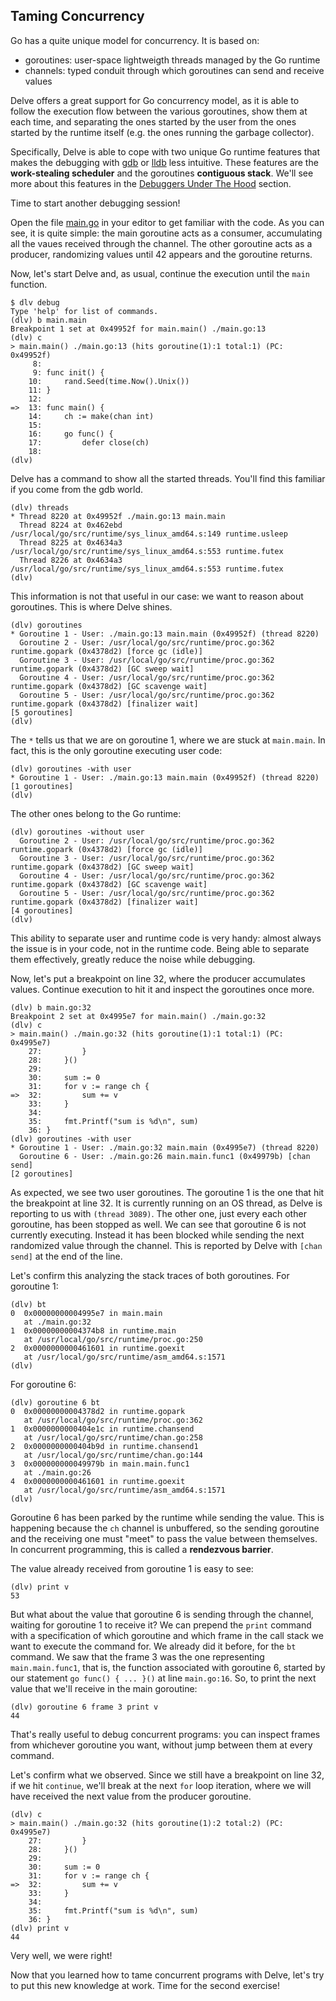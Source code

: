 
## Taming Concurrency

Go has a quite unique model for concurrency. It is based on:
- goroutines: user-space lightweigth threads managed by the Go runtime
- channels: typed conduit through which goroutines can send and receive values

Delve offers a great support for Go concurrency model, as it is able to follow
the execution flow between the various goroutines, show them at each time,
and separating the ones started by the user from the ones started by
the runtime itself (e.g. the ones running the garbage collector).

Specifically, Delve is able to cope with two unique Go runtime features that
makes the debugging with [gdb](https://www.gnu.org/software/gdb/)
or [lldb](https://lldb.llvm.org/) less intuitive.
These features are the **work-stealing scheduler** and the goroutines
**contiguous stack**.
We'll see more about this features in the [Debuggers Under The Hood][01]
section.

Time to start another debugging session!

Open the file [main.go][02] in your editor to get familiar with the code.
As you can see, it is quite simple: the main goroutine acts as a consumer,
accumulating all the vaues received through the channel. The other goroutine
acts as a producer, randomizing values until 42 appears and the goroutine
returns.

Now, let's start Delve and, as usual, continue the execution until the `main`
function.

```
$ dlv debug
Type 'help' for list of commands.
(dlv) b main.main
Breakpoint 1 set at 0x49952f for main.main() ./main.go:13
(dlv) c
> main.main() ./main.go:13 (hits goroutine(1):1 total:1) (PC: 0x49952f)
     8:	
     9:	func init() {
    10:		rand.Seed(time.Now().Unix())
    11:	}
    12:	
=>  13:	func main() {
    14:		ch := make(chan int)
    15:	
    16:		go func() {
    17:			defer close(ch)
    18:	
(dlv) 
```

Delve has a command to show all the started threads. You'll find this familiar
if you come from the gdb world.

```
(dlv) threads
* Thread 8220 at 0x49952f ./main.go:13 main.main
  Thread 8224 at 0x462ebd /usr/local/go/src/runtime/sys_linux_amd64.s:149 runtime.usleep
  Thread 8225 at 0x4634a3 /usr/local/go/src/runtime/sys_linux_amd64.s:553 runtime.futex
  Thread 8226 at 0x4634a3 /usr/local/go/src/runtime/sys_linux_amd64.s:553 runtime.futex
(dlv)
```

This information is not that useful in our case: we want to reason about goroutines.
This is where Delve shines.

```
(dlv) goroutines
* Goroutine 1 - User: ./main.go:13 main.main (0x49952f) (thread 8220)
  Goroutine 2 - User: /usr/local/go/src/runtime/proc.go:362 runtime.gopark (0x4378d2) [force gc (idle)]
  Goroutine 3 - User: /usr/local/go/src/runtime/proc.go:362 runtime.gopark (0x4378d2) [GC sweep wait]
  Goroutine 4 - User: /usr/local/go/src/runtime/proc.go:362 runtime.gopark (0x4378d2) [GC scavenge wait]
  Goroutine 5 - User: /usr/local/go/src/runtime/proc.go:362 runtime.gopark (0x4378d2) [finalizer wait]
[5 goroutines]
(dlv) 
```

The `*` tells us that we are on goroutine 1, where we are stuck at `main.main`.
In fact, this is the only goroutine executing user code:

```
(dlv) goroutines -with user
* Goroutine 1 - User: ./main.go:13 main.main (0x49952f) (thread 8220)
[1 goroutines]
(dlv) 
```

The other ones belong to the Go runtime:

```
(dlv) goroutines -without user
  Goroutine 2 - User: /usr/local/go/src/runtime/proc.go:362 runtime.gopark (0x4378d2) [force gc (idle)]
  Goroutine 3 - User: /usr/local/go/src/runtime/proc.go:362 runtime.gopark (0x4378d2) [GC sweep wait]
  Goroutine 4 - User: /usr/local/go/src/runtime/proc.go:362 runtime.gopark (0x4378d2) [GC scavenge wait]
  Goroutine 5 - User: /usr/local/go/src/runtime/proc.go:362 runtime.gopark (0x4378d2) [finalizer wait]
[4 goroutines]
(dlv) 
```

This ability to separate user and runtime code is very handy: almost always the
issue is in your code, not in the runtime code. Being able to separate them
effectively, greatly reduce the noise while debugging.

Now, let's put a breakpoint on line 32, where the producer accumulates values.
Continue execution to hit it and inspect the goroutines once more.

```
(dlv) b main.go:32
Breakpoint 2 set at 0x4995e7 for main.main() ./main.go:32
(dlv) c
> main.main() ./main.go:32 (hits goroutine(1):1 total:1) (PC: 0x4995e7)
    27:			}
    28:		}()
    29:	
    30:		sum := 0
    31:		for v := range ch {
=>  32:			sum += v
    33:		}
    34:	
    35:		fmt.Printf("sum is %d\n", sum)
    36:	}
(dlv) goroutines -with user
* Goroutine 1 - User: ./main.go:32 main.main (0x4995e7) (thread 8220)
  Goroutine 6 - User: ./main.go:26 main.main.func1 (0x49979b) [chan send]
[2 goroutines]
```

As expected, we see two user goroutines.
The goroutine 1 is the one that hit the breakpoint at line 32. It is currently
running on an OS thread, as Delve is reporting to us with `(thread 3089)`.
The other one, just every each other goroutine, has been stopped as well.
We can see that goroutine 6 is not currently executing. Instead it has been
blocked while sending the next randomized value through the channel. This is
reported by Delve with `[chan send]` at the end of the line.

Let's confirm this analyzing the stack traces of both goroutines.
For goroutine 1:

```
(dlv) bt
0  0x00000000004995e7 in main.main
   at ./main.go:32
1  0x00000000004374b8 in runtime.main
   at /usr/local/go/src/runtime/proc.go:250
2  0x0000000000461601 in runtime.goexit
   at /usr/local/go/src/runtime/asm_amd64.s:1571
(dlv) 
```

For goroutine 6:

```
(dlv) goroutine 6 bt
0  0x00000000004378d2 in runtime.gopark
   at /usr/local/go/src/runtime/proc.go:362
1  0x0000000000404e1c in runtime.chansend
   at /usr/local/go/src/runtime/chan.go:258
2  0x0000000000404b9d in runtime.chansend1
   at /usr/local/go/src/runtime/chan.go:144
3  0x000000000049979b in main.main.func1
   at ./main.go:26
4  0x0000000000461601 in runtime.goexit
   at /usr/local/go/src/runtime/asm_amd64.s:1571
(dlv) 
```

Goroutine 6 has been parked by the runtime while sending the value.
This is happening because the `ch` channel is unbuffered, so the sending
goroutine and the receiving one must "meet" to pass the value between
themselves. In concurrent programming, this is called a **rendezvous barrier**.

The value already received from goroutine 1 is easy to see:

```
(dlv) print v
53
```

But what about the value that goroutine 6 is sending through the channel,
waiting for goroutine 1 to receive it?
We can prepend the `print` command with a specification of which goroutine and
which frame in the call stack we want to execute the command for.
We already did it before, for the `bt` command. We saw that the frame 3 was the
one representing `main.main.func1`, that is, the function associated with
goroutine 6, started by our statement `go func() { ... }()` at line
`main.go:16`.
So, to print the next value that we'll receive in the main goroutine:

```
(dlv) goroutine 6 frame 3 print v
44
```

That's really useful to debug concurrent programs: you can inspect frames from
whichever goroutine you want, without jump between them at every command.

Let's confirm what we observed. Since we still have a breakpoint on line 32, if
we hit `continue`, we'll break at the next `for` loop iteration, where we will
have received the next value from the producer goroutine.

```
(dlv) c
> main.main() ./main.go:32 (hits goroutine(1):2 total:2) (PC: 0x4995e7)
    27:			}
    28:		}()
    29:	
    30:		sum := 0
    31:		for v := range ch {
=>  32:			sum += v
    33:		}
    34:	
    35:		fmt.Printf("sum is %d\n", sum)
    36:	}
(dlv) print v
44
```

Very well, we were right!

Now that you learned how to tame concurrent programs with Delve, let's try
to put this new knowledge at work. Time for the second exercise!

[01]: https://github.com/develersrl/debugging-with-delve/blob/main/01-debugging/07-debuggers-under-the-hood
[02]: https://github.com/develersrl/debugging-with-delve/blob/main/01-debugging/02-taming-concurrency/main.go